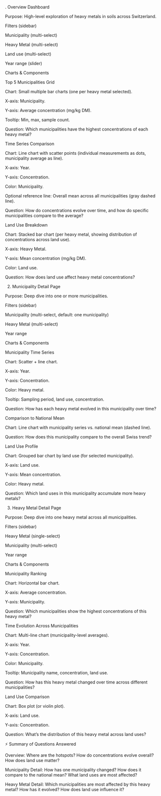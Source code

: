 . Overview Dashboard

Purpose: High-level exploration of heavy metals in soils across Switzerland.

Filters (sidebar)

Municipality (multi-select)

Heavy Metal (multi-select)

Land use (multi-select)

Year range (slider)

Charts & Components

Top 5 Municipalities Grid

Chart: Small multiple bar charts (one per heavy metal selected).

X-axis: Municipality.

Y-axis: Average concentration (mg/kg DM).

Tooltip: Min, max, sample count.

Question: Which municipalities have the highest concentrations of each heavy metal?

Time Series Comparison

Chart: Line chart with scatter points (individual measurements as dots, municipality average as line).

X-axis: Year.

Y-axis: Concentration.

Color: Municipality.

Optional reference line: Overall mean across all municipalities (gray dashed line).

Question: How do concentrations evolve over time, and how do specific municipalities compare to the average?

Land Use Breakdown

Chart: Stacked bar chart (per heavy metal, showing distribution of concentrations across land use).

X-axis: Heavy Metal.

Y-axis: Mean concentration (mg/kg DM).

Color: Land use.

Question: How does land use affect heavy metal concentrations?

2. Municipality Detail Page

Purpose: Deep dive into one or more municipalities.

Filters (sidebar)

Municipality (multi-select, default: one municipality)

Heavy Metal (multi-select)

Year range

Charts & Components

Municipality Time Series

Chart: Scatter + line chart.

X-axis: Year.

Y-axis: Concentration.

Color: Heavy metal.

Tooltip: Sampling period, land use, concentration.

Question: How has each heavy metal evolved in this municipality over time?

Comparison to National Mean

Chart: Line chart with municipality series vs. national mean (dashed line).

Question: How does this municipality compare to the overall Swiss trend?

Land Use Profile

Chart: Grouped bar chart by land use (for selected municipality).

X-axis: Land use.

Y-axis: Mean concentration.

Color: Heavy metal.

Question: Which land uses in this municipality accumulate more heavy metals?

3. Heavy Metal Detail Page

Purpose: Deep dive into one heavy metal across all municipalities.

Filters (sidebar)

Heavy Metal (single-select)

Municipality (multi-select)

Year range

Charts & Components

Municipality Ranking

Chart: Horizontal bar chart.

X-axis: Average concentration.

Y-axis: Municipality.

Question: Which municipalities show the highest concentrations of this heavy metal?

Time Evolution Across Municipalities

Chart: Multi-line chart (municipality-level averages).

X-axis: Year.

Y-axis: Concentration.

Color: Municipality.

Tooltip: Municipality name, concentration, land use.

Question: How has this heavy metal changed over time across different municipalities?

Land Use Comparison

Chart: Box plot (or violin plot).

X-axis: Land use.

Y-axis: Concentration.

Question: What’s the distribution of this heavy metal across land uses?

⚡ Summary of Questions Answered

Overview: Where are the hotspots? How do concentrations evolve overall? How does land use matter?

Municipality Detail: How has one municipality changed? How does it compare to the national mean? What land uses are most affected?

Heavy Metal Detail: Which municipalities are most affected by this heavy metal? How has it evolved? How does land use influence it?